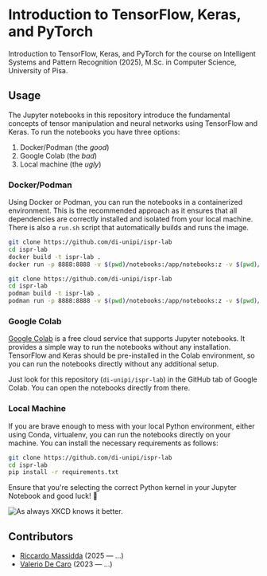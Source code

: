 # Introduction to TensorFlow, Keras, and PyTorch

Introduction to TensorFlow, Keras, and PyTorch for the course on Intelligent Systems and Pattern Recognition (2025), M.Sc. in Computer Science, University of Pisa.

## Usage

The Jupyter notebooks in this repository introduce the fundamental concepts of tensor manipulation and neural networks using TensorFlow and Keras. To run the notebooks you have three options:

1. Docker/Podman (the *good*)
2. Google Colab (the *bad*)
3. Local machine (the *ugly*)

### Docker/Podman

Using Docker or Podman, you can run the notebooks in a containerized environment. This is the recommended approach as it ensures that all dependencies are correctly installed and isolated from your local machine. There is also a `run.sh` script that automatically builds and runs the image.

```bash
git clone https://github.com/di-unipi/ispr-lab
cd ispr-lab
docker build -t ispr-lab .
docker run -p 8888:8888 -v $(pwd)/notebooks:/app/notebooks:z -v $(pwd)/_static:/app/_static:z ispr-lab
```

```bash
git clone https://github.com/di-unipi/ispr-lab
cd ispr-lab
podman build -t ispr-lab .
podman run -p 8888:8888 -v $(pwd)/notebooks:/app/notebooks:z -v $(pwd)/_static:/app/_static:z ispr-lab
```

### Google Colab

[Google Colab](https://colab.research.google.com/) is a free cloud service that supports Jupyter notebooks. It provides a simple way to run the notebooks without any installation. TensorFlow and Keras should be pre-installed in the Colab environment, so you can run the notebooks directly without any additional setup.

Just look for this repository (`di-unipi/ispr-lab`) in the GitHub tab of Google Colab. You can open the notebooks directly from there.

### Local Machine

If you are brave enough to mess with your local Python environment, either using Conda, virtualenv, you can run the notebooks directly on your machine. You can install the necessary requirements as follows:

```bash
git clone https://github.com/di-unipi/ispr-lab
cd ispr-lab
pip install -r requirements.txt
```

Ensure that you're selecting the correct Python kernel in your Jupyter Notebook and good luck! 🤞

![As always XKCD knows it better.](https://imgs.xkcd.com/comics/python_environment.png)

## Contributors

- [Riccardo Massidda](https://pages.di.unipi.it/massidda/) (2025 — …)
- [Valerio De Caro](https://vdecaro.github.io/) (2023 — …)
